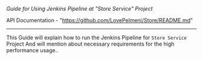 *Guide for Using Jenkins Pipeline at "Store Service" Project* 

API Documentation - "https://github.com/LovePelmeni/Store/README.md" 

--- 

This Guide will explain how to run the Jenkins Pipeline for `Store Service` Project 
And will mention about necessary requirements for the high performance usage.. 


